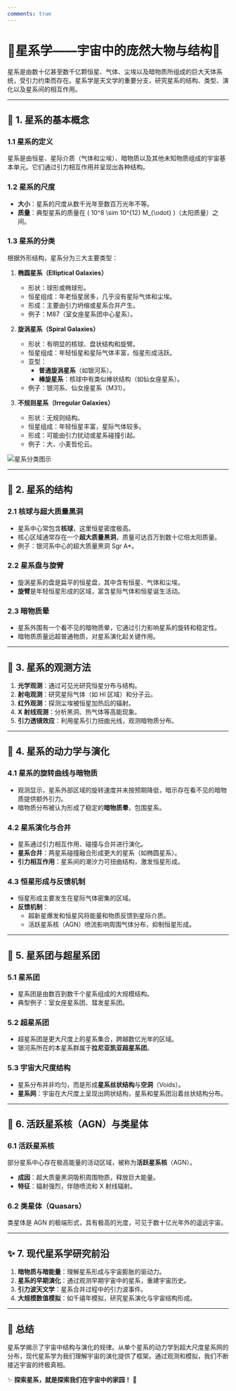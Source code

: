 ```yaml
---
comments: true
---
```

# 🌌星系学——宇宙中的庞然大物与结构🌟  

星系是由数十亿甚至数千亿颗恒星、气体、尘埃以及暗物质所组成的巨大天体系统，受引力约束而存在。星系学是天文学的重要分支，研究星系的结构、类型、演化以及星系间的相互作用。  

---

## 🌠 **1. 星系的基本概念**  

### **1.1 星系的定义**  
星系是由恒星、星际介质（气体和尘埃）、暗物质以及其他未知物质组成的宇宙基本单元。它们通过引力相互作用并呈现出各种结构。  

### **1.2 星系的尺度**  
- **大小**：星系的尺度从数千光年至数百万光年不等。  
- **质量**：典型星系的质量在 \( 10^8 \sim 10^{12} M_{\odot} \)（太阳质量）之间。  

### **1.3 星系的分类**  
根据外形结构，星系分为三大主要类型：  

1. **椭圆星系（Elliptical Galaxies）**  
   - 形状：球形或椭球形。  
   - 恒星组成：年老恒星居多，几乎没有星际气体和尘埃。  
   - 形成：主要由引力坍缩或星系合并产生。  
   - 例子：M87（室女座星系团中心星系）。  

2. **旋涡星系（Spiral Galaxies）**  
   - 形状：有明显的核球、盘状结构和旋臂。  
   - 恒星组成：年轻恒星和星际气体丰富，恒星形成活跃。  
   - 亚型：  
     - **普通旋涡星系**（如银河系）。  
     - **棒旋星系**：核球中有类似棒状结构（如仙女座星系）。  
   - 例子：银河系、仙女座星系（M31）。  

3. **不规则星系（Irregular Galaxies）**  
   - 形状：无规则结构。  
   - 恒星组成：年轻恒星丰富，星际气体较多。  
   - 形成：可能由引力扰动或星系碰撞引起。  
   - 例子：大、小麦哲伦云。  

![星系分类图示](https://upload.wikimedia.org/wikipedia/commons/thumb/3/3a/Galaxy_morphology_diagram.png/800px-Galaxy_morphology_diagram.png)  

---

## 💫 **2. 星系的结构**  

### **2.1 核球与超大质量黑洞**  
- 星系中心常包含**核球**，这里恒星密度极高。  
- 核心区域通常存在一个**超大质量黑洞**，质量可达百万到数十亿倍太阳质量。  
- 例子：银河系中心的超大质量黑洞 Sgr A\*。  

### **2.2 星系盘与旋臂**  
- 旋涡星系的盘是扁平的恒星盘，其中含有恒星、气体和尘埃。  
- **旋臂**是年轻恒星形成的区域，富含星际气体和恒星诞生活动。  

### **2.3 暗物质晕**  
- 星系外围有一个看不见的暗物质晕，它通过引力影响星系的旋转和稳定性。  
- 暗物质质量远超普通物质，对星系演化起关键作用。  

---

## 🔭 **3. 星系的观测方法**  

1. **光学观测**：通过可见光研究恒星分布与结构。  
2. **射电观测**：研究星际气体（如 HI 区域）和分子云。  
3. **红外观测**：探测尘埃被恒星加热后的辐射。  
4. **X 射线观测**：分析黑洞、热气体等高能现象。  
5. **引力透镜效应**：利用星系引力扭曲光线，观测暗物质分布。  

---

## 🚀 **4. 星系的动力学与演化**  

### **4.1 星系的旋转曲线与暗物质**  
- 观测显示，星系外部区域的旋转速度并未按预期降低，暗示存在看不见的暗物质提供额外引力。  
- 暗物质分布被认为形成了稳定的**暗物质晕**，包围星系。  

### **4.2 星系演化与合并**  
- 星系通过引力相互作用、碰撞与合并进行演化。  
- **星系合并**：两星系碰撞融合形成更大的星系（如椭圆星系）。  
- **引力相互作用**：星系间的潮汐力可扭曲结构，激发恒星形成。  

### **4.3 恒星形成与反馈机制**  
- 恒星形成主要发生在星际气体密集的区域。  
- **反馈机制**：  
  - 超新星爆发和恒星风将能量和物质反馈到星际介质。  
  - 活跃星系核（AGN）喷流影响周围气体分布，抑制恒星形成。  

---

## 🌌 **5. 星系团与超星系团**  

### **5.1 星系团**  
- 星系团是由数百到数千个星系组成的大规模结构。  
- 典型例子：室女座星系团、彗发星系团。  

### **5.2 超星系团**  
- 超星系团是更大尺度上的星系集合，跨越数亿光年的区域。  
- 银河系所在的本星系群属于**拉尼亚凯亚超星系团**。  

### **5.3 宇宙大尺度结构**  
- 星系分布并非均匀，而是形成**星系丝状结构**与**空洞**（Voids）。  
- **星系网**：宇宙在大尺度上呈现出网状结构，星系和星系团沿着丝状结构分布。  

---

## 🌠 **6. 活跃星系核（AGN）与类星体**  

### **6.1 活跃星系核**  
部分星系中心存在极高能量的活动区域，被称为**活跃星系核**（AGN）。  
- **成因**：超大质量黑洞吸积周围物质，释放巨大能量。  
- **特征**：辐射强烈，伴随喷流和 X 射线辐射。  

### **6.2 类星体（Quasars）**  
类星体是 AGN 的极端形式，具有极高的光度，可见于数十亿光年外的遥远宇宙。  

---

## ✨ **7. 现代星系学研究前沿**  

1. **暗物质与暗能量**：理解星系形成与宇宙膨胀的驱动力。  
2. **星系的早期演化**：通过观测早期宇宙中的星系，重建宇宙历史。  
3. **引力波天文学**：星系合并过程中的引力波事件。  
4. **大规模数值模拟**：如千禧年模拟，研究星系演化与宇宙结构形成。  

---

## 🌌 **总结**  

星系学揭示了宇宙中结构与演化的规律。从单个星系的动力学到超大尺度星系网的分布，现代星系学为我们理解宇宙的演化提供了框架。通过观测和模拟，我们不断接近宇宙的终极真相。  

✨ **探索星系，就是探索我们在宇宙中的家园！** 🚀